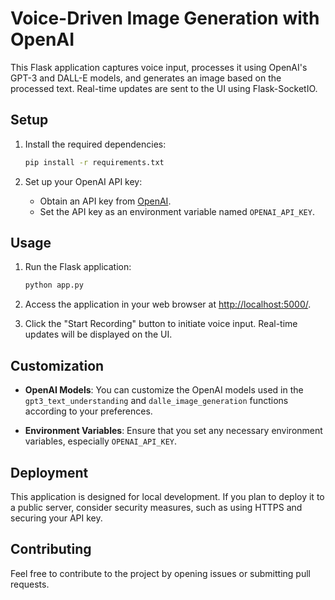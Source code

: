 # Voice-Driven Image Generation with OpenAI

This Flask application captures voice input, processes it using OpenAI's GPT-3 and DALL-E models, and generates an image based on the processed text. Real-time updates are sent to the UI using Flask-SocketIO.

## Setup

1. Install the required dependencies:

   ```bash
   pip install -r requirements.txt
   ```

2. Set up your OpenAI API key:

   - Obtain an API key from [OpenAI](https://beta.openai.com/signup/).
   - Set the API key as an environment variable named `OPENAI_API_KEY`.

## Usage

1. Run the Flask application:

   ```bash
   python app.py
   ```

2. Access the application in your web browser at [http://localhost:5000/](http://localhost:5000/).

3. Click the "Start Recording" button to initiate voice input. Real-time updates will be displayed on the UI.

## Customization

- **OpenAI Models**: You can customize the OpenAI models used in the `gpt3_text_understanding` and `dalle_image_generation` functions according to your preferences.

- **Environment Variables**: Ensure that you set any necessary environment variables, especially `OPENAI_API_KEY`.

## Deployment

This application is designed for local development. If you plan to deploy it to a public server, consider security measures, such as using HTTPS and securing your API key.

## Contributing

Feel free to contribute to the project by opening issues or submitting pull requests.

